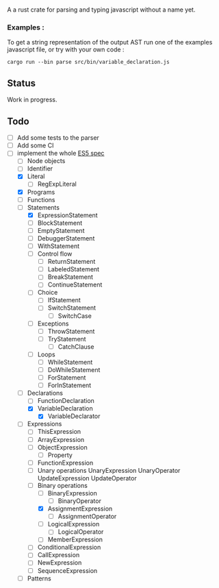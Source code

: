 #
A a rust crate for parsing and typing javascript without a name yet.

### Examples : 

To get a string representation of the output AST run  one of the examples javascript file,
or try with your own code : 

``` 
cargo run --bin parse src/bin/variable_declaration.js
```

## Status

Work in progress. 

## Todo 

- [ ] Add some tests to the parser
- [ ] Add some CI
- [ ] implement the whole [ES5 spec](https://github.com/estree/estree/blob/master/es5.md)
   - [ ] Node objects
   - [ ] Identifier
   - [x] Literal
        - [ ] RegExpLiteral
   - [x] Programs
   - [ ] Functions
   - [ ] Statements
        - [x] ExpressionStatement
        - [ ] BlockStatement
        - [ ] EmptyStatement
        - [ ] DebuggerStatement
        - [ ] WithStatement
        - [ ] Control flow
             - [ ] ReturnStatement
             - [ ] LabeledStatement
             - [ ] BreakStatement
             - [ ] ContinueStatement
        - [ ] Choice
             - [ ] IfStatement
             - [ ] SwitchStatement
               - [ ] SwitchCase   
        - [ ] Exceptions
            - [ ] ThrowStatement
            - [ ] TryStatement
                - [ ] CatchClause
        - [ ] Loops
            - [ ] WhileStatement
            - [ ] DoWhileStatement
            - [ ] ForStatement
            - [ ] ForInStatement
   - [ ] Declarations
        - [ ]  FunctionDeclaration
        - [x]  VariableDeclaration
            - [x] VariableDeclarator
   - [ ] Expressions
        - [ ] ThisExpression
        - [ ] ArrayExpression
        - [ ] ObjectExpression    
            - [ ] Property
        - [ ] FunctionExpression
        - [ ] Unary operations
            UnaryExpression
                UnaryOperator
            UpdateExpression
                UpdateOperator
        - [ ] Binary operations
            - [ ] BinaryExpression
                - [ ] BinaryOperator
            - [x] AssignmentExpression
                - [ ] AssignmentOperator
            - [ ] LogicalExpression
                - [ ] LogicalOperator
            - [ ] MemberExpression
        - [ ] ConditionalExpression
        - [ ] CallExpression
        - [ ] NewExpression
        - [ ] SequenceExpression
    - [ ] Patterns
